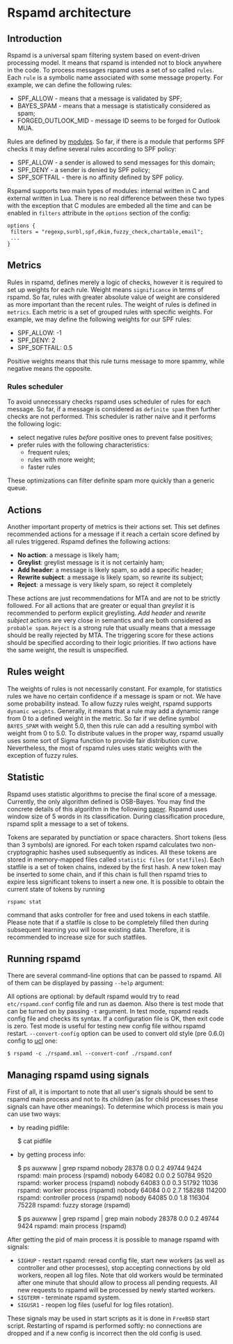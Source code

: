 # Rspamd architecture

## Introduction

Rspamd is a universal spam filtering system based on event-driven processing 
model. It means that rspamd is intended not to block anywhere in the code. To
process messages rspamd uses a set of so called `rules`. Each `rule` is a symbolic
name associated with some message property. For example, we can define the following
rules:

- SPF_ALLOW - means that a message is validated by SPF;
- BAYES_SPAM - means that a message is statistically considered as spam;
- FORGED_OUTLOOK_MID - message ID seems to be forged for Outlook MUA.

Rules are defined by [modules](../modules/). So far, if there is a module that
performs SPF checks it may define several rules according to SPF policy:

- SPF_ALLOW - a sender is allowed to send messages for this domain;
- SPF_DENY - a sender is denied by SPF policy;
- SPF_SOFTFAIL - there is no affinity defined by SPF policy.

Rspamd supports two main types of modules: internal written in C and external
written in Lua. There is no real difference between these two types with the exception
that C modules are embeded all the time and can be enabled in `filters` attribute
in the `options` section of the config:

~~~nginx
options {
 filters = "regexp,surbl,spf,dkim,fuzzy_check,chartable,email";
 ...
}
~~~

## Metrics

Rules in rspamd, defines merely a logic of checks, however it is required to
set up weights for each rule. Weight means `significance` in terms of rspamd. So
far, rules with greater absolute value of weight are considered as more important
than the recent rules. The weight of rules is defined in `metrics`. Each metric
is a set of grouped rules with specific weights. For example, we may define the
following weights for our SPF rules:

- SPF_ALLOW: -1
- SPF_DENY: 2
- SPF_SOFTFAIL: 0.5

Positive weights means that this rule turns message to more spammy, while negative
means the opposite.

### Rules scheduler

To avoid unnecessary checks rspamd uses scheduler of rules for each message. So far,
if a message is considered as `definite spam` then further checks are not performed.
This scheduler is rather naive and it performs the following logic:

- select negative rules *before* positive ones to prevent false positives;
- prefer rules with the following characteristics:
  - frequent rules;
  - rules with more weight;
  - faster rules

These optimizations can filter definite spam more quickly than a generic queue.

## Actions

Another important property of metrics is their actions set. This set defines recommended
actions for a message if it reach a certain score defined by all rules triggered.
Rspamd defines the following actions:

- **No action**: a message is likely ham;
- **Greylist**: greylist message is it is not certainly ham;
- **Add header**: a message is likely spam, so add a specific header;
- **Rewrite subject**: a message is likely spam, so rewrite its subject;
- **Reject**: a message is very likely spam, so reject it completely

These actions are just recommendations for MTA and are not to be strictly followed.
For all actions that are greater or equal than *greylist* it is recommended to
perform explicit greylisting. *Add header* and *rewrite subject* actions are very
close in semantics and are both considered as `probable spam`. `Reject` is a 
strong rule that usually means that a message should be really rejected by MTA.
The triggering score for these actions should be specified according to their logic
priorities. If two actions have the same weight, the result is unspecified.

## Rules weight

The weights of rules is not necessarily constant. For example, for statistics rules
we have no certain confidence if a message is spam or not. We have some probability
instead. To allow fuzzy rules weight, rspamd supports `dynamic weights`. Generally,
it means that a rule may add a dynamic range from 0 to a defined weight in the metric.
So far if we define symbol `BAYES_SPAM` with weight 5.0, then this rule can add
a resulting symbol with weight from 0 to 5.0. To distribute values in the proper
way, rspamd usually uses some sort of Sigma function to provide fair distribution curve.
Nevertheless, the most of rspamd rules uses static weights with the exception of
fuzzy rules.

## Statistic

Rspamd uses statistic algorithms to precise the final score of a message. Currently,
the only algorithm defined is OSB-Bayes. You may find the concrete details of this
algorithm in the following [paper](http://osbf-lua.luaforge.net/papers/osbf-eddc.pdf).
Rspamd uses window size of 5 words in its classification. During classification procedure,
rspamd split a message to a set of tokens. 

Tokens are separated by punctiation or space characters. Short tokens (less than 3 symbols) are ignored. For each token rspamd
calculates two non-cryptographic hashes used subsequently as indices. All these tokens
are stored in memory-mapped files called `statistic files` (or `statfiles`). Each statfile
is a set of token chains, indexed by the first hash. A new token may be inserted to some
chain, and if this chain is full then rspamd tries to expire less significant tokens to
insert a new one. It is possible to obtain the current state of tokens by running

	rspamc stat 

command that asks controller for free and used tokens in each statfile.
Please note that if a statfile is close to be completely filled then during subsequent
learning you will loose existing data. Therefore, it is recommended to increase size for
such statfiles.

## Running rspamd
 
There are several command-line options that can be passed to rspamd. All of them can be displayed by passing `--help` argument: 

All options are optional: by default rspamd would try to read `etc/rspamd.conf` config file and run as daemon. Also there is test mode that can be turned on by passing `-t` argument. In test mode, rspamd reads config file and checks its syntax. If a configuration file is OK, then exit code is zero. Test mode is useful for testing new config file withou rspamd restart. `--convert-config` option can be used to convert old style (pre 0.6.0) config to [ucl](../configuration/ucl.md) one: 

	$ rspamd -c ./rspamd.xml --convert-conf ./rspamd.conf

 
## Managing rspamd using signals

First of all, it is important to note that all user's signals should be sent to rspamd main process and not to its children (as for child processes these signals can have other meanings). To determine which process is main you can use two ways: 

- by reading pidfile: 

	$ cat pidfile

- by getting process info: 

	$ ps auxwww | grep rspamd
	nobody 28378  0.0  0.2 49744  9424   rspamd: main process (rspamd)
	nobody 64082  0.0  0.2 50784  9520   rspamd: worker process (rspamd)
	nobody 64083  0.0  0.3 51792 11036   rspamd: worker process (rspamd)
	nobody 64084  0.0  2.7 158288 114200 rspamd: controller process (rspamd)
	nobody 64085  0.0  1.8 116304 75228  rspamd: fuzzy storage (rspamd)

	$ ps auxwww | grep rspamd | grep main
	nobody 28378  0.0  0.2 49744  9424   rspamd: main process (rspamd)

After getting the pid of main process it is possible to manage rspamd with signals:
 
- `SIGHUP` - restart rspamd: reread config file, start new workers (as well as controller and other processes), stop accepting connections by old workers, reopen all log files. Note that old workers would be terminated after one minute that should allow to process all pending requests. All new requests to rspamd will be processed by newly started workers. 
- `SIGTERM` - terminate rspamd system.
- `SIGUSR1` - reopen log files (useful for log files rotation). 

These signals may be used in start scripts as it is done in `FreeBSD` start script. Restarting of rspamd is performed softly: no connections are dropped and if a new config is incorrect then the old config is used. 